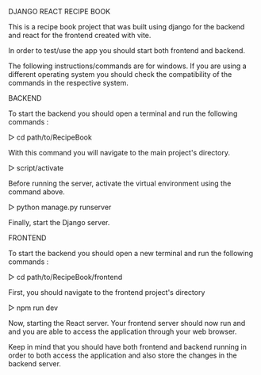 DJANGO REACT RECIPE BOOK

This is a recipe book project that was built using django for the backend and react for the frontend created with vite.

In order to test/use the app you should start both frontend and backend.

The following instructions/commands are for windows. If you are using a different operating system you should check the compatibility of the commands in the respective system.

BACKEND

To start the backend you should open a terminal and run the following commands :

▷ cd path/to/RecipeBook 

With this command you will navigate to the main project's directory.

▷ script/activate 

Before running the server, activate the virtual environment using the command above.

▷ python manage.py runserver

Finally, start the Django server.

FRONTEND 

To start the backend you should open a new terminal and run the following commands :

▷ cd path/to/RecipeBook/frontend

First, you should navigate to the frontend project's directory 

▷ npm run dev 

Now, starting the React server.
Your frontend server should now run and and you are able to access the application through your web browser.

Keep in mind that you should have both frontend and backend running in order to both access the application and also store the changes in the backend server.
